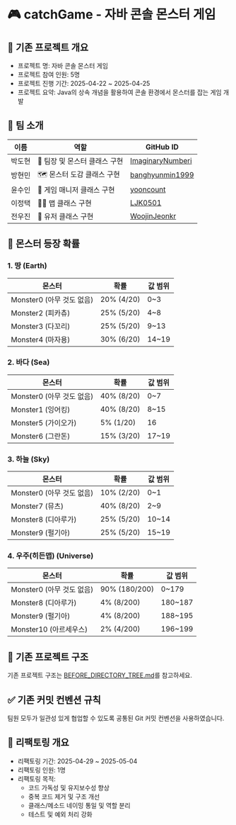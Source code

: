 # 🎮 catchGame - 자바 콘솔 몬스터 게임

## 🌱 기존 프로젝트 개요

- 프로젝트 명: 자바 콘솔 몬스터 게임
- 프로젝트 참여 인원: 5명
- 프로젝트 진행 기간: 2025-04-22 ~ 2025-04-25
- 프로젝트 요약: Java의 상속 개념을 활용하여 콘솔 환경에서 몬스터를 잡는 게임 개발

## 👥 팀 소개

| 이름   | 역할                   | GitHub ID                                                      |
|--------|------------------------|----------------------------------------------------------------|
| 박도현 | 🧠 팀장 및 몬스터 클래스 구현   | [ImaginaryNumberi](https://github.com/ImaginaryNumberi)        |
| 방현민 | 🗺️ 몬스터 도감 클래스 구현     | [banghyunmin1999](https://github.com/banghyunmin1999)          |
| 윤수인 | 👾 게임 매니저 클래스 구현     | [yooncount](https://github.com/yooncount)                      |
| 이정택 | 🧍‍♂️ 맵 클래스 구현          | [LJK0501](https://github.com/LJK0501)                          |
| 전우진 | 🧪 유저 클래스 구현           | [WoojinJeonkr](https://github.com/WoojinJeonkr)                |

## 👾 몬스터 등장 확률

### 1. 땅 (Earth)

| 몬스터 | 확률 | 값 범위 |
|---------|------|---------|
| Monster0 (아무 것도 없음) | 20% (4/20) | 0~3 |
| Monster2 (피카츄) | 25% (5/20) | 4~8 |
| Monster3 (다꼬리) | 25% (5/20) | 9~13 |
| Monster4 (마자용) | 30% (6/20) | 14~19 |

### 2. 바다 (Sea)

| 몬스터 | 확률 | 값 범위 |
|---------|------|---------|
| Monster0 (아무 것도 없음) | 40% (8/20) | 0~7 |
| Monster1 (잉어킹) | 40% (8/20) | 8~15 |
| Monster5 (가이오가) | 5% (1/20) | 16 |
| Monster6 (그란돈) | 15% (3/20) | 17~19 |

### 3. 하늘 (Sky)

| 몬스터 | 확률 | 값 범위 |
|---------|------|---------|
| Monster0 (아무 것도 없음) | 10% (2/20) | 0~1 |
| Monster7 (뮤츠) | 40% (8/20) | 2~9 |
| Monster8 (디아루가) | 25% (5/20) | 10~14 |
| Monster9 (펄기아) | 25% (5/20) | 15~19 |

### 4. 우주(히든맵) (Universe)

| 몬스터 | 확률 | 값 범위 |
|---------|------|---------|
| Monster0 (아무 것도 없음) | 90% (180/200) | 0~179 |
| Monster8 (디아루가) | 4% (8/200) | 180~187 |
| Monster9 (펄기아) | 4% (8/200) | 188~195 |
| Monster10 (아르세우스) | 2% (4/200) | 196~199 |

## 📁 기존 프로젝트 구조

기존 프로젝트 구조는 [BEFORE_DIRECTORY_TREE.md](./docs/tree/BEFORE_DIRECTORY_TREE.md)를 참고하세요.

## ✅ 기존 커밋 컨벤션 규칙

팀원 모두가 일관성 있게 협업할 수 있도록 공통된 Git 커밋 컨벤션을 사용하였습니다.

## 🔄 리팩토링 개요

- 리팩토링 기간: 2025-04-29 ~ 2025-05-04
- 리팩토링 인원: 1명
- 리팩토링 목적:   
    - 코드 가독성 및 유지보수성 향상
    - 중복 코드 제거 및 구조 개선
    - 클래스/메소드 네이밍 통일 및 역할 분리
    - 테스트 및 예외 처리 강화